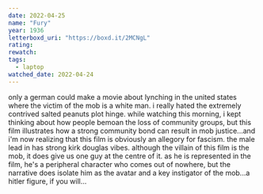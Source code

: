 ```yaml
---
date: 2022-04-25
name: "Fury"
year: 1936
letterboxd_uri: "https://boxd.it/2MCNgL"
rating: 
rewatch: 
tags:
  - laptop
watched_date: 2022-04-24
---
```


only a german could make a movie about lynching in the united states where the victim of the mob is a white man. i really hated the extremely contrived salted peanuts plot hinge. while watching this morning, i kept thinking about how people bemoan the loss of community groups, but this film illustrates how a strong community bond can result in mob justice...and i'm now realizing that this film is obviously an allegory for fascism. the male lead in has strong kirk douglas vibes. although the villain of this film is the mob, it does give us one guy at the centre of it. as he is represented in the film, he's a peripheral character who comes out of nowhere, but the narrative does isolate him as the avatar and a key instigator of the mob...a hitler figure, if you will...
